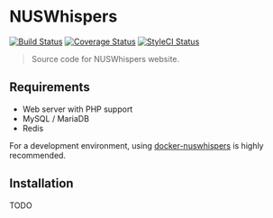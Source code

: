 # NUSWhispers

[![Build Status](https://travis-ci.org/nusmodifications/nuswhispers.svg)](https://travis-ci.org/nusmodifications/nuswhispers)
[![Coverage Status](https://coveralls.io/repos/github/nusmodifications/nuswhispers/badge.svg)](https://coveralls.io/github/nusmodifications/nuswhispers)
[![StyleCI Status](https://styleci.io/repos/31862595/shield)](https://styleci.io/repos/31862595)

> Source code for NUSWhispers website.

## Requirements

- Web server with PHP support
- MySQL / MariaDB
- Redis

For a development environment, using [docker-nuswhispers](https://github.com/nusmodifications/docker-nuswhispers) is highly recommended.

## Installation

TODO
